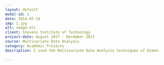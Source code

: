 ```yaml
---
layout: default
modal-id: 1
date: 2014-07-18
img: 1.jpg
alt: image-alt
client: Stevens Institute of Technology
project-date: August 2017 - December 2017
course: Multivariate Data Analysis
category: Academic Projects
description: I used the Multivariate Data Analysis techniques of Dimensionality Reduction, Predictive Analysis, and Classification, to extract data from a large organizational HR dataset regarding employees and resignation to understand the reasons behind earlier to predict the resignation of current employees by learning of the causes of their dissatisfaction with the organization. The project's report is available <a href = "http://bit.ly/2Fe8cq3"> here. </a>

---
```

